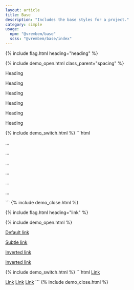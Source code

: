 ```yaml
---
layout: article
title: Base
description: "Includes the base styles for a project."
category: simple
usage:
  npm: "@vrembem/base"
  scss: "@vrembem/base/index"
---
```


{% include flag.html heading="heading" %}

{% include demo_open.html class_parent="spacing" %}
<p class="h1">Heading</p>
<p class="h2">Heading</p>
<p class="h3">Heading</p>
<p class="h4">Heading</p>
<p class="h5">Heading</p>
<p class="h6">Heading</p>
{% include demo_switch.html %}
```html
<p class="h1">...</p>
<p class="h2">...</p>
<p class="h3">...</p>
<p class="h4">...</p>
<p class="h5">...</p>
<p class="h6">...</p>
```
{% include demo_close.html %}

{% include flag.html heading="link" %}

{% include demo_open.html %}
<div class="spacing padding">
  <p><a href="#" class="link">Default link</a></p>
  <p><a href="#" class="link link_subtle">Subtle link</a></p>
</div>
<div class="spacing padding radius background_night">
  <p><a href="#" class="link link_invert">Inverted link</a></p>
  <p><a href="#" class="link link_invert-subtle">Inverted link</a></p>
</div>
{% include demo_switch.html %}
```html
<a href="#" class="link">Link</p>
<a href="#" class="link link_subtle">Link</a>
<a href="#" class="link link_invert">Link</a>
<a href="#" class="link link_invert-subtle">Link</a>
```
{% include demo_close.html %}
